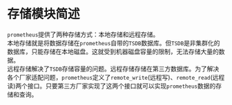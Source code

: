 # 存储模块简述

`prometheus`提供了两种存储方式：本地存储和远程存储。  
本地存储就是将数据存储在`prometheus`自带的`TSDB`数据库。但`TSDB`是非集群化的数据库，只能存储在本地磁盘。这就受到机器磁盘容量的限制，无法存储大量的数据。  
远程存储解决了`TSDB`存储容量的问题。远程存储存储在第三方数据库。为了解决各个厂家适配问题，`prometheus`定义了`remote_write`(远程写)、`remote_read`(远程读)两个接口。只要第三方厂家实现了这两个接口就可以实现`prometheus`数据的存储和查询。

